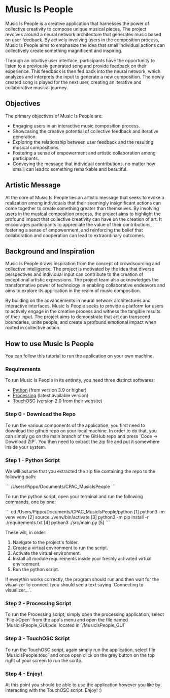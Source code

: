 # Music Is People
Music Is People is a creative application that harnesses the power of collective creativity to compose unique musical pieces. The project revolves around a neural network architecture that generates music based on user feedback. By actively involving users in the composition process, Music Is People aims to emphasize the idea that small individual actions can collectively create something magnificent and inspiring.

Through an intuitive user interface, participants have the opportunity to listen to a previously generated song and provide feedback on their experience. This feedback is then fed back into the neural network, which analyzes and interprets the input to generate a new composition. The newly created song is played for the next user, creating an iterative and collaborative musical journey.

## Objectives
The primary objectives of Music Is People are:

-  Engaging users in an interactive music composition process.
-  Showcasing the creative potential of collective feedback and iterative generation.
-  Exploring the relationship between user feedback and the resulting musical compositions.
-  Fostering a sense of empowerment and artistic collaboration among participants.
-  Conveying the message that individual contributions, no matter how small, can lead to something remarkable and beautiful.

## Artistic Message
At the core of Music Is People lies an artistic message that seeks to evoke a realization among individuals that their seemingly insignificant actions can come together to create something greater than themselves. By involving users in the musical composition process, the project aims to highlight the profound impact that collective creativity can have on the creation of art. It encourages participants to appreciate the value of their contributions, fostering a sense of empowerment, and reinforcing the belief that collaboration and cooperation can lead to extraordinary outcomes.

## Background and Inspiration
Music Is People draws inspiration from the concept of crowdsourcing and collective intelligence. The project is motivated by the idea that diverse perspectives and individual input can contribute to the creation of exceptional artistic expressions. The project team also acknowledges the transformative power of technology in enabling collaborative endeavors and aims to explore its application in the realm of music composition.

By building on the advancements in neural network architectures and interactive interfaces, Music Is People seeks to provide a platform for users to actively engage in the creative process and witness the tangible results of their input. The project aims to demonstrate that art can transcend boundaries, unite people, and create a profound emotional impact when rooted in collective action.

## How to use Music Is People
You can follow this tutorial to run the application on your own machine.

### Requirements
To run Music Is People in its entirety, you need three distinct softwares:

- [Python](https://www.python.org) (from version 3.9 or higher)
- [Processing](https://processing.org) (latest available version)
- [TouchOSC](https://hexler.net/touchosc) (version 2.0 from their website)

### Step 0 - Download the Repo
To run the various components of the application, you first need to download the github repo on your local machine. In order to do that, you can simply go on the main branch of the GitHub repo and press ´Code -> Download ZIP´. You then need to extract the zip file and put it somewhere inside your system.

### Step 1 - Python Script
We will assume that you extracted the zip file containing the repo to the following path:

´´´
/Users/Pippo/Documents/CPAC_MusicIsPeople
´´´

To run the python script, open your terminal and run the following commands, one by one:

´´´
cd /Users/Pippo/Documents/CPAC_MusicIsPeople/python   [1]
python3 -m venv venv                                  [2]
source ./venv/bin/activate                            [3]
python3 -m pip install -r ./requirements.txt          [4]
python3 ./src/main.py                                 [5]
´´´

These will, in order:

1. Navigate to the project's folder.
2. Create a virtual environment to run the script.
3. Activate the virtual environment.
4. Install all module requirements inside your freshly activated virtual environment.
5. Run the python script.

If everythin works correctly, the program should run and then wait for the visualizer to connect (you should see a text saying ´Connecting to visualizer...´.

### Step 2 - Processing Script
To run the Processing script, simply open the processing application, select ´File->Open´ from the app's menu and open the file named ´MusicIsPeople_GUI.pde´ located in ´/MusicIsPeople_GUI´

### Step 3 - TouchOSC Script
To run the TouchOSC script, again simply run the application, select file ´MusicIsPeople.tosc´ and once open click on the grey button on the top right of your screen to run the scritp.

### Step 4 - Enjoy!
At this point you should be able to use the application however you like by interacting with the TouchOSC script. Enjoy! :) 

